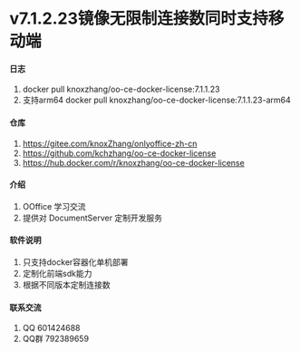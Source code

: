 # v7.1.2.23镜像无限制连接数同时支持移动端

#### 日志

1. docker pull knoxzhang/oo-ce-docker-license:7.1.1.23
2. 支持arm64 docker pull knoxzhang/oo-ce-docker-license:7.1.1.23-arm64

#### 仓库
1. https://gitee.com/knoxZhang/onlyoffice-zh-cn
2. https://github.com/kchzhang/oo-ce-docker-license
3. https://hub.docker.com/r/knoxzhang/oo-ce-docker-license

#### 介绍
1. OOffice 学习交流
2. 提供对 DocumentServer 定制开发服务


#### 软件说明

1. 只支持docker容器化单机部署
2. 定制化前端sdk能力
3. 根据不同版本定制连接数

#### 联系交流

1. QQ 601424688
2. QQ群 792389659
